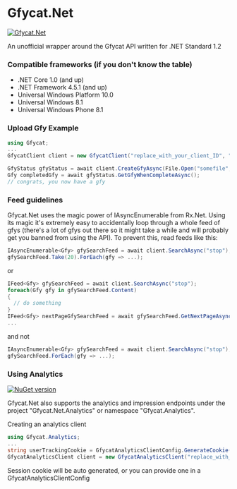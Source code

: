# Gfycat.Net
[![Gfycat.Net](https://badge.fury.io/nu/Gfycat.Net.svg)](https://badge.fury.io/nu/Gfycat.Net)

An unofficial wrapper around the Gfycat API written for .NET Standard 1.2

### Compatible frameworks (if you don't know the table)
* .NET Core 1.0 (and up)
* .NET Framework 4.5.1 (and up)
* Universal Windows Platform 10.0
* Universal Windows 8.1
* Universal Windows Phone 8.1

### Upload Gfy Example
```csharp
using Gfycat;
...
GfycatClient client = new GfycatClient("replace_with_your_client_ID", "replace_with_your_client_secret"); // client authentication happens during first 401

GfyStatus gfyStatus = await client.CreateGfyAsync(File.Open("somefile", FileMode.Open));
Gfy completedGfy = await gfyStatus.GetGfyWhenCompleteAsync();
// congrats, you now have a gfy
```

### Feed guidelines
Gfycat.Net uses the magic power of IAsyncEnumerable from Rx.Net. Using its magic it's extremely easy to accidentally loop through a whole feed of gfys (there's a lot of gfys out there so it might take a while and will probably get you banned from using the API).
To prevent this, read feeds like this:
```csharp
IAsyncEnumerable<Gfy> gfySearchFeed = await client.SearchAsync("stop");
gfySearchFeed.Take(20).ForEach(gfy => ...);
```
or
```csharp
IFeed<Gfy> gfySearchFeed = await client.SearchAsync("stop");
foreach(Gfy gfy in gfySearchFeed.Content)
{
  // do something
}
IFeed<Gfy> nextPageGfySearchFeed = await gfySearchFeed.GetNextPageAsync();
...
```
and not
```csharp
IAsyncEnumerable<Gfy> gfySearchFeed = await client.SearchAsync("stop");
gfySearchFeed.ForEach(gfy => ...);
```

### Using Analytics
[![NuGet version](https://badge.fury.io/nu/Gfycat.Net.Analytics.svg)](https://badge.fury.io/nu/Gfycat.Net.Analytics)

Gfycat.Net also supports the analytics and impression endpoints under the project "Gfycat.Net.Analytics" or namespace "Gfycat.Analytics".

Creating an analytics client
```csharp
using Gfycat.Analytics;
...
string userTrackingCookie = GfycatAnalyticsClientConfig.GenerateCookie(); // not required
GfycatAnalyticsClient client = new GfycatAnalyticsClient("replace_with_app_name", "replace_with_any_app_identification", replaceWithAppVersion, userTrackingCookie); // the cookie may also be null
```
Session cookie will be auto generated, or you can provide one in a GfycatAnalyticsClientConfig
